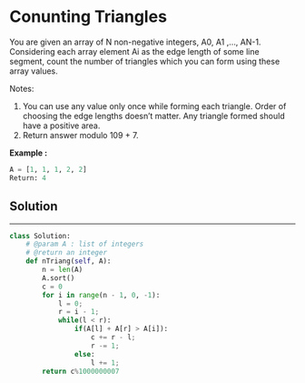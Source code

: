<h1>Conunting Triangles</h1>

<p>
You are given an array of N non-negative integers, A0, A1 ,…, AN-1.
Considering each array element Ai as the edge length of some line segment, count the number of triangles which you can form using these array values.

Notes:

1. You can use any value only once while forming each triangle. Order of choosing the edge lengths doesn’t matter. Any triangle formed should have a positive area.
2. Return answer modulo 109 + 7.
</p>

<p><b>Example :</b>
<br>

```python
A = [1, 1, 1, 2, 2]
Return: 4
```
</p>

<h2>Solution</h2>

***

```python
class Solution:
	# @param A : list of integers
	# @return an integer
	def nTriang(self, A):
        n = len(A)
        A.sort()
        c = 0
        for i in range(n - 1, 0, -1): 
            l = 0; 
            r = i - 1; 
            while(l < r): 
                if(A[l] + A[r] > A[i]): 
                    c += r - l;  
                    r -= 1;  
                else: 
                    l += 1;  
        return c%1000000007
```